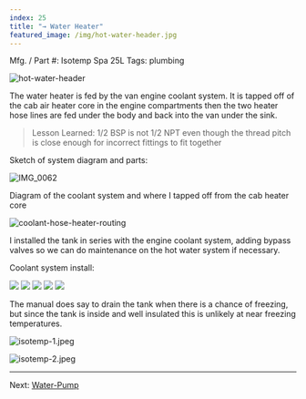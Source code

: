 ```yaml
---
index: 25
title: "→ Water Heater"
featured_image: /img/hot-water-header.jpg
---
```


Mfg. / Part #: Isotemp Spa 25L
Tags: plumbing

![hot-water-header](img/hot-water-header.jpg)

The water heater is fed by the van engine coolant system. It is tapped off of the cab air heater core in the engine compartments then the two heater hose lines are fed under the body and back into the van under the sink.

> Lesson Learned: 1/2 BSP is not 1/2 NPT even though the thread pitch is close enough for incorrect fittings to fit together

Sketch of system diagram and parts:

![IMG_0062](img/IMG_0062.jpeg)

Diagram of the coolant system and where I tapped off from the cab heater core 

![coolant-hose-heater-routing](img/coolant-hose-heater-routing.png)

I installed the tank in series with the engine coolant system, adding bypass valves so we can do maintenance on the hot water system if necessary. 

Coolant system install: 

<div class='gallery' data-columns='3'>
	<img src="/img/coolant-2.jpeg">
	<img src="/img/coolant-3.jpeg">
	<img src="/img/coolant-4.jpeg">
	<img src="/img/coolant-5.jpeg">
	<img src="/img/coolant-6.jpeg">
</div>

The manual does say to drain the tank when there is a chance of freezing, but since the tank is inside and well insulated this is unlikely at near freezing temperatures.

![isotemp-1.jpeg](img/isotemp-1.jpeg)

![isotemp-2.jpeg](img/isotemp-2.jpeg)

---

Next: [Water-Pump](Water-Pump)